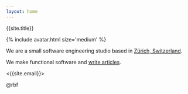 ```yaml
---
layout: home
---
```


{{site.title}}

{% include avatar.html size='medium' %}

We are a small software engineering studio based in [Zürich,
Switzerland].

We make functional software and [write articles](/archive).

<{{site.email}}>

@rbf

[Zürich, Switzerland]: https://www.stadt-zuerich.ch/portal/en/index/portraet_der_stadt_zuerich/impressions.html